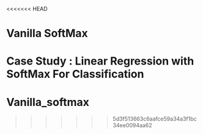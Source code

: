 <<<<<<< HEAD
# Vanilla SoftMax 

Case Study : Linear Regression with SoftMax For Classification
=======
# Vanilla_softmax
>>>>>>> 5d3f513663c6aafce59a34a3f1bc34ee0094aa62
